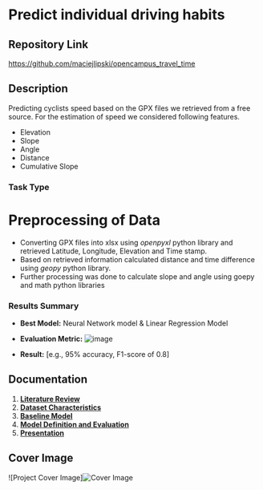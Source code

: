 # Predict individual driving habits

## Repository Link

https://github.com/maciejlipski/opencampus_travel_time

## Description

Predicting cyclists speed based on the GPX files we retrieved from a free source. For the estimation of speed we considered following features.
- Elevation
- Slope
- Angle
- Distance
- Cumulative Slope

### Task Type
# Preprocessing of Data
- Converting GPX files into xlsx using _openpyxl_ python library and retrieved Latitude, Longitude, Elevation and Time stamp.
- Based on retrieved information calculated distance and time difference using _geopy_ python library.
- Further processing was done to calculate slope and angle using goepy and math python libraries

### Results Summary

- **Best Model:** Neural Network model & Linear Regression Model
- **Evaluation Metric:** ![image](https://github.com/user-attachments/assets/2b658eda-40a5-4ff6-8bc6-9f4697036e41)

- **Result:** [e.g., 95% accuracy, F1-score of 0.8]

## Documentation

1. **[Literature Review](0_LiteratureReview/README.md)**
2. **[Dataset Characteristics](1_DatasetCharacteristics/exploratory_data_analysis.ipynb)**
3. **[Baseline Model](2_BaselineModel/baseline_model.ipynb)**
4. **[Model Definition and Evaluation](3_Model/model_definition_evaluation)**
5. **[Presentation](4_Presentation/README.md)**

## Cover Image

![Project Cover Image]![Cover Image](https://github.com/user-attachments/assets/ca1a97fa-cd63-488a-be18-cfa177599e69)

